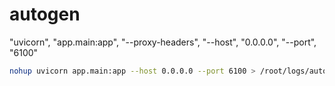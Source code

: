 # autogen

"uvicorn", "app.main:app", "--proxy-headers", "--host", "0.0.0.0", "--port", "6100"

```bash
nohup uvicorn app.main:app --host 0.0.0.0 --port 6100 > /root/logs/autogen/access.log 2>&1 &
```
